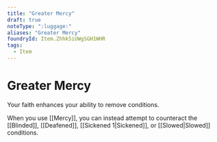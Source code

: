 ```yaml
---
title: "Greater Mercy"
draft: true
noteType: ":luggage:"
aliases: "Greater Mercy"
foundryId: Item.Zhhk5iUWgSGH1WHR
tags:
  - Item
---
```


# Greater Mercy

Your faith enhances your ability to remove conditions.

When you use [[Mercy]], you can instead attempt to counteract the [[Blinded]], [[Deafened]], [[Sickened 1|Sickened]], or [[Slowed|Slowed]] conditions.
